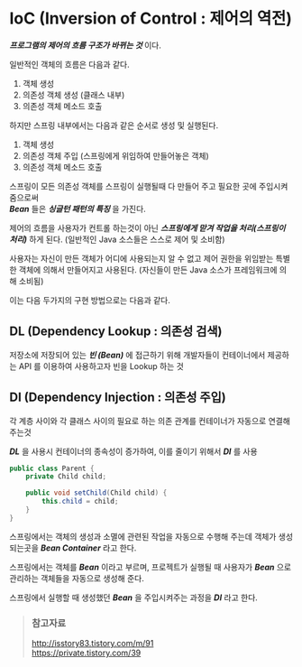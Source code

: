# IoC \(Inversion of Control : 제어의 역전\)

_**프로그램의 제어의 흐름 구조가 바뀌는 것**_ 이다.

일반적인 객체의 흐름은 다음과 같다.

1. 객체 생성
2. 의존성 객체 생성 \(클래스 내부\)
3. 의존성 객체 메소드 호출

하지만 스프링 내부에서는 다음과 같은 순서로 생성 및 실행된다.

1. 객체 생성
2. 의존성 객체 주입 \(스프링에게 위임하여 만들어놓은 객체\)
3. 의존성 객체 메소드 호출

스프링이 모든 의존성 객체를 스프링이 실행될때 다 만들어 주고 필요한 곳에 주입시켜줌으로써  
_**Bean**_ 들은 _**싱글턴 패턴의 특징**_ 을 가진다.

제어의 흐름을 사용자가 컨트롤 하는것이 아닌 _**스프링에게 맏겨 작업을 처리(스프링이 처리)**_ 하게 된다. (일반적인 Java 소스들은 스스로 제어 및 소비함)

사용자는 자신이 만든 객체가 어디에 사용되는지 알 수 없고 제어 권한을 위임받는 특별한 객체에 의해서 만들어지고 사용된다. (자신들이 만든 Java 소스가 프레임워크에 의해 소비됨)

이는 다음 두가지의 구현 방법으로는 다음과 같다.

## DL (Dependency Lookup : 의존성 검색)

저장소에 저장되어 있는 _**빈 (Bean)**_ 에 접근하기 위해 개발자들이 컨테이너에서 제공하는 API 를 이용하여 사용하고자 빈을 Lookup 하는 것

## DI (Dependency Injection : 의존성 주입)

각 계층 사이와 각 클래스 사이의 필요로 하는 의존 관계를 컨테이너가 자동으로 연결해 주는것

_**DL**_ 을 사용시 컨테이너의 종속성이 증가하여, 이를 줄이기 위해서 _**DI**_ 를 사용

```java
public class Parent {
    private Child child;

    public void setChild(Child child) {
        this.child = child;
    }
}
```

스프링에서는 객체의 생성과 소멸에 관련된 작업을 자동으로 수행해 주는데 객체가 생성되는곳을 _**Bean Container**_ 라고 한다.

스프링에서는 객체를 _**Bean**_ 이라고 부르며, 프로젝트가 실행될 때 사용자가 _**Bean**_ 으로 관리하는 객체들을 자동으로 생성해 준다.

스프링에서 실행할 때 생성했던 _**Bean**_ 을 주입시켜주는 과정을 _**DI**_ 라고 한다.

> ### 참고자료
> <http://isstory83.tistory.com/m/91>  
> <https://private.tistory.com/39>